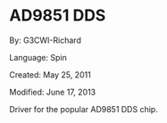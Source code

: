 # AD9851 DDS

By: G3CWI-Richard

Language: Spin

Created: May 25, 2011

Modified: June 17, 2013

Driver for the popular AD9851 DDS chip.
